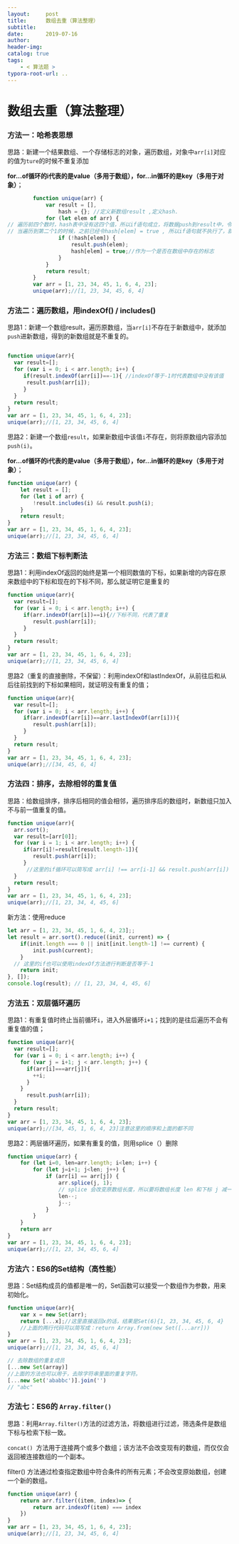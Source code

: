 ```yaml
---
layout:     post
title:      数组去重（算法整理）
subtitle:  
date:       2019-07-16
author:     
header-img: 
catalog: true
tags:
    - < 算法题 >
typora-root-url: ..
---
```


# 数组去重（算法整理）



### 方法一：哈希表思想

思路：新建一个结果数组、一个存储标志的对象，遍历数组，对象中`arr[i]`对应的值为`ture`的时候不重复添加

**for...of循环的i代表的是value（多用于数组），for...in循环的是key（多用于对象）**；

```javascript
        function unique(arr) {
            var result = [],
                hash = {}; //定义新数组result ,定义hash.
            for (let elem of arr) { 
// 遍历前四个数时，hash表中没有这四个值，所以if语句成立，将数据push到result中，令这些表中的数都为true。
// 当遍历到第二个1的时候，之前已经令hash[elem] = true , 所以if语句就不执行了，就不会重复了
                if (!hash[elem]) {
                    result.push(elem);
                    hash[elem] = true;//作为一个是否在数组中存在的标志
                }
            }
            return result;
        }
        var arr = [1, 23, 34, 45, 1, 6, 4, 23];
        unique(arr);//[1, 23, 34, 45, 6, 4]
```

### 方法二：遍历数组，用indexOf() / includes()

思路1：新建一个数组result，遍历原数组，当`arr[i]`不存在于新数组中，就添加`push`进新数组，得到的新数组就是不重复的。

```javascript

function unique(arr){
  var result=[];
  for (var i = 0; i < arr.length; i++) {
     if(result.indexOf(arr[i])==-1){ //indexOf等于-1时代表数组中没有该值
      result.push(arr[i]);
     }
  }
  return result;
}
var arr = [1, 23, 34, 45, 1, 6, 4, 23];
unique(arr);//[1, 23, 34, 45, 6, 4]
```

思路2：新建一个数组`result`，如果新数组中该值`i`不存在，则将原数组内容添加`push(i)`。

**for...of循环的i代表的是value（多用于数组），for...in循环的是key（多用于对象）**；

```javascript
function unique(arr) {
    let result = [];
    for (let i of arr) { 
        !result.includes(i) && result.push(i);
    }
    return result;
}
var arr = [1, 23, 34, 45, 1, 6, 4, 23];
unique(arr);//[1, 23, 34, 45, 6, 4]
```



### 方法三：数组下标判断法

思路1：利用indexOf返回的始终是第一个相同数值的下标，如果新增的内容在原来数组中的下标和现在的下标不同，那么就证明它是重复的

```javascript
function unique(arr){
  var result=[];
  for (var i = 0; i < arr.length; i++) {
     if(arr.indexOf(arr[i])==i){//下标不同，代表了重复
      	result.push(arr[i]);
     }
  }
  return result;
}
var arr = [1, 23, 34, 45, 1, 6, 4, 23];
unique(arr);//[1, 23, 34, 45, 6, 4]
```

思路2（重复的直接删除，不保留）：利用indexOf和lastIndexOf，从前往后和从后往前找到的下标如果相同，就证明没有重复的值；

```javascript
function unique(arr){
  var result=[];
  for (var i = 0; i < arr.length; i++) {
     if(arr.indexOf(arr[i])==arr.lastIndexOf(arr[i])){
      	result.push(arr[i]);
     }
  }
  return result;
}
var arr = [1, 23, 34, 45, 1, 6, 4, 23];
unique(arr);//[34, 45, 6, 4]
```



### 方法四：排序，去除相邻的重复值

思路：给数组排序，排序后相同的值会相邻，遍历排序后的数组时，新数组只加入不与前一值重复的值。

```javascript
function unique(arr){
  arr.sort();
  var result=[arr[0]];
  for (var i = 1; i < arr.length; i++) {
     if(arr[i]!=result[result.length-1]){
      	result.push(arr[i]);
     }
      //这里的if循环可以简写成 arr[i] !== arr[i-1] && result.push(arr[i])
  }
  return result;
}
var arr = [1, 23, 34, 45, 1, 6, 4, 23];
unique(arr);//[1, 23, 34, 4, 45, 6]
```

新方法：使用reduce

```javascript
let arr = [1, 23, 34, 45, 1, 6, 4, 23];;
let result = arr.sort().reduce((init, current) => {
    if(init.length === 0 || init[init.length-1] !== current) {
        init.push(current);
    }
  // 这里的if也可以使用indexOf方法进行判断是否等于-1
    return init;
}, []);
console.log(result); // [1, 23, 34, 4, 45, 6]
```



### 方法五：双层循环遍历

思路1：有重复值时终止当前循环`i`，进入外层循环`i+1`；找到的是往后遍历不会有重复值的值；

```javascript
function unique(arr){
  var result=[];
  for (var i = 0; i < arr.length; i++) {
    for (var j = i+1; j < arr.length; j++) {
      if(arr[i]===arr[j]){
        ++i;
      }
    }
      result.push(arr[i]);
  }
  return result;
}
var arr = [1, 23, 34, 45, 1, 6, 4, 23];
unique(arr);//[34, 45, 1, 6, 4, 23]注意这里的顺序和上面的都不同
```

思路2：两层循环遍历，如果有重复的值，则用splice（）删除

```javascript
function unique(arr) {
    for (let i=0, len=arr.length; i<len; i++) {
        for (let j=i+1; j<len; j++) {
            if (arr[i] == arr[j]) {
                arr.splice(j, 1);
                // splice 会改变原数组长度，所以要将数组长度 len 和下标 j 减一
                len--;
                j--;
            }
        }
    }
    return arr
}
var arr = [1, 23, 34, 45, 1, 6, 4, 23];
unique(arr);//[1, 23, 34, 45, 6, 4]
```



### 方法六：ES6的Set结构（高性能）

思路：Set结构成员的值都是唯一的，Set函数可以接受一个数组作为参数，用来初始化。

```javascript
function unique(arr){
  	var x = new Set(arr);
 	return [...x];//这里直接返回x的话，结果是Set(6){1, 23, 34, 45, 6, 4}
    //上面的两行代码可以简写成：return Array.from(new Set([...arr]))
}
var arr = [1, 23, 34, 45, 1, 6, 4, 23];
unique(arr);//[1, 23, 34, 45, 6, 4]
```

```js
// 去除数组的重复成员
[...new Set(array)]
//上面的方法也可以用于，去除字符串里面的重复字符。
[...new Set('ababbc')].join('')
// "abc"
```

### 方法七：ES6的 `Array.filter()`

思路：利用`Array.filter()`方法的过滤方法，将数组进行过滤，筛选条件是数组下标与检索下标一致。

`concat() `方法用于连接两个或多个数组；该方法不会改变现有的数组，而仅仅会返回被连接数组的一个副本。

filter() 方法通过检查指定数组中符合条件的所有元素；不会改变原始数组，创建一个新的数组。

```javascript
function unique(arr) {
    return arr.filter((item, index)=> {
        return arr.indexOf(item) === index
    })
}
var arr = [1, 23, 34, 45, 1, 6, 4, 23];
unique(arr);//[1, 23, 34, 45, 6, 4]
```



